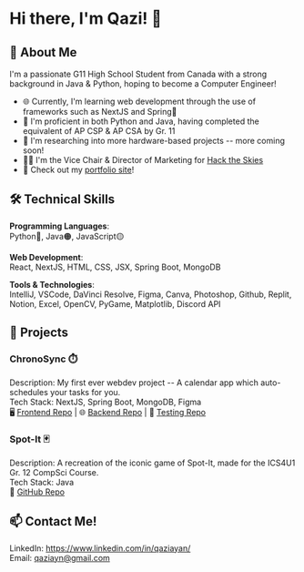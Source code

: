 # Hi there, I'm Qazi! 👋 

## 🚀 About Me
I'm a passionate G11 High School Student from Canada with a strong background in Java & Python, hoping to become a Computer Engineer! <br/>

- 🌐 Currently, I'm learning web development through the use of frameworks such as NextJS and Spring🌿
- 📖 I'm proficient in both Python and Java, having completed the equivalent of AP CSP & AP CSA by Gr. 11
- 🤖 I'm researching into more hardware-based projects -- more coming soon!
- 🧑‍🚀 I'm the Vice Chair & Director of Marketing for [Hack the Skies](https://www.hacktheskies.com/)
- 📱 Check out my [portfolio site](https://qazi-ayan.vercel.app/)!

## 🛠️ Technical Skills
**Programming Languages**: <br/>
Python🔵, Java🟠, JavaScript🟡

**Web Development**: <br/>
React, NextJS, HTML, CSS, JSX, Spring Boot, MongoDB

**Tools & Technologies**: <br/>
IntelliJ, VSCode, DaVinci Resolve, Figma, Canva, Photoshop, Github, Replit, Notion, Excel, OpenCV, PyGame, Matplotlib, Discord API

## 📂 Projects
### ChronoSync ⏱️
Description: My first ever webdev project -- A calendar app which auto-schedules your tasks for you.<br/>
Tech Stack: NextJS, Spring Boot, MongoDB, Figma<br/>
🖥️ [Frontend Repo](https://github.com/insomnic123/cs-calendar-app) | 🌐 [Backend Repo](https://github.com/insomnic123/cs-calender-app-backend) | 🔨 [Testing Repo](https://github.com/insomnic123/CS-Calendar-App-Functionality-Testing)

### Spot-It 🃏
Description: A recreation of the iconic game of Spot-It, made for the ICS4U1 Gr. 12 CompSci Course.<br/>
Tech Stack: Java<br/>
🔗 [GitHub Repo](https://github.com/insomnic123/Java-Spot-It)

## 📫 Contact Me!
LinkedIn: https://www.linkedin.com/in/qaziayan/ <br/>
Email: qaziayn@gmail.com
